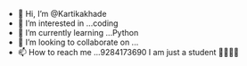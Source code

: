 - 👋 Hi, I’m @Kartikakhade
- 👀 I’m interested in ...coding
- 🌱 I’m currently learning ...Python
- 💞️ I’m looking to collaborate on ...
- 📫 How to reach me ...9284173690
 I am just a student 👩‍🎓👩‍🎓
<!---
Kartikakhade/Kartikakhade is a ✨ special ✨ repository because its `README.md` (this file) appears on your GitHub profile.
You can click the Preview link to take a look at your changes.
--->

